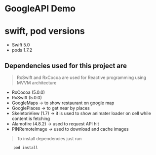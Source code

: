 # GoogleAPI Demo
# swift, pod versions
- Swift 5.0
- pods 1.7.2
## Dependencies used for this project are 
  > RxSwift and RxCocoa are used for Reactive programming using MVVM architecture
 - RxCocoa (5.0.0)
 - RxSwift (5.0.0)
 - GoogleMaps -> to show restaurant on google map
 - GooglePlaces -> to get near by places
 - SkeletonView (1.7) -> it is used to show animater loader on cell while content is fetching
 - Alamofire (4.8.2) -> used to request API hit
 - PINRemoteImage -> used to download and cache images

> To install dependencies just run
```
    pod install
```